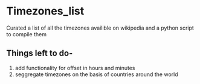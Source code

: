 # Timezones_list

Curated a list of all the timezones availible on wikipedia and a python script to compile them

## Things left to do-
1. add functionality for offset in hours and minutes
2. seggregate timezones on the basis of countries around the world
